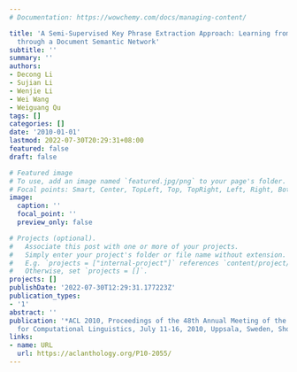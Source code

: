```yaml
---
# Documentation: https://wowchemy.com/docs/managing-content/

title: 'A Semi-Supervised Key Phrase Extraction Approach: Learning from Title Phrases
  through a Document Semantic Network'
subtitle: ''
summary: ''
authors:
- Decong Li
- Sujian Li
- Wenjie Li
- Wei Wang
- Weiguang Qu
tags: []
categories: []
date: '2010-01-01'
lastmod: 2022-07-30T20:29:31+08:00
featured: false
draft: false

# Featured image
# To use, add an image named `featured.jpg/png` to your page's folder.
# Focal points: Smart, Center, TopLeft, Top, TopRight, Left, Right, BottomLeft, Bottom, BottomRight.
image:
  caption: ''
  focal_point: ''
  preview_only: false

# Projects (optional).
#   Associate this post with one or more of your projects.
#   Simply enter your project's folder or file name without extension.
#   E.g. `projects = ["internal-project"]` references `content/project/deep-learning/index.md`.
#   Otherwise, set `projects = []`.
projects: []
publishDate: '2022-07-30T12:29:31.177223Z'
publication_types:
- '1'
abstract: ''
publication: '*ACL 2010, Proceedings of the 48th Annual Meeting of the Association
  for Computational Linguistics, July 11-16, 2010, Uppsala, Sweden, Short Papers*'
links:
- name: URL
  url: https://aclanthology.org/P10-2055/
---
```

